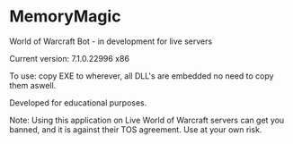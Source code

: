 # MemoryMagic

World of Warcraft Bot - in development for live servers

Current version: 7.1.0.22996 x86

To use: copy EXE to wherever, all DLL's are embedded no need to copy them aswell.

Developed for educational purposes.

Note: Using this application on Live World of Warcraft servers can get you banned, 
      and it is against their TOS agreement. Use at your own risk.
	  
